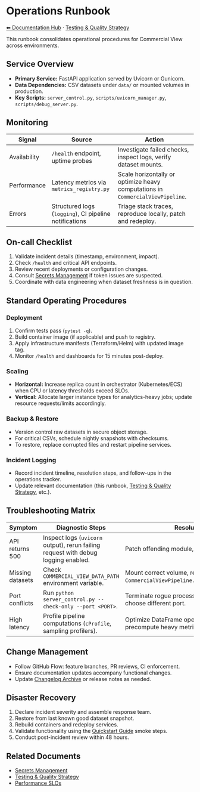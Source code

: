 # Operations Runbook

[⬅ Documentation Hub](index.md) · [Testing & Quality Strategy](testing-and-quality.md)

This runbook consolidates operational procedures for Commercial View across environments.

## Service Overview

- **Primary Service:** FastAPI application served by Uvicorn or Gunicorn.
- **Data Dependencies:** CSV datasets under `data/` or mounted volumes in production.
- **Key Scripts:** `server_control.py`, `scripts/uvicorn_manager.py`, `scripts/debug_server.py`.

## Monitoring

| Signal | Source | Action |
|--------|--------|--------|
| Availability | `/health` endpoint, uptime probes | Investigate failed checks, inspect logs, verify dataset mounts. |
| Performance | Latency metrics via `metrics_registry.py` | Scale horizontally or optimize heavy computations in `CommercialViewPipeline`. |
| Errors | Structured logs (`logging`), CI pipeline notifications | Triage stack traces, reproduce locally, patch and redeploy. |

## On-call Checklist

1. Validate incident details (timestamp, environment, impact).
2. Check `/health` and critical API endpoints.
3. Review recent deployments or configuration changes.
4. Consult [Secrets Management](secrets-management.md) if token issues are suspected.
5. Coordinate with data engineering when dataset freshness is in question.

## Standard Operating Procedures

### Deployment

1. Confirm tests pass (`pytest -q`).
2. Build container image (if applicable) and push to registry.
3. Apply infrastructure manifests (Terraform/Helm) with updated image tag.
4. Monitor `/health` and dashboards for 15 minutes post-deploy.

### Scaling

- **Horizontal:** Increase replica count in orchestrator (Kubernetes/ECS) when CPU or latency thresholds exceed SLOs.
- **Vertical:** Allocate larger instance types for analytics-heavy jobs; update resource requests/limits accordingly.

### Backup & Restore

- Version control raw datasets in secure object storage.
- For critical CSVs, schedule nightly snapshots with checksums.
- To restore, replace corrupted files and restart pipeline services.

### Incident Logging

- Record incident timeline, resolution steps, and follow-ups in the operations tracker.
- Update relevant documentation (this runbook, [Testing & Quality Strategy](testing-and-quality.md), etc.).

## Troubleshooting Matrix

| Symptom | Diagnostic Steps | Resolution |
|---------|------------------|------------|
| API returns 500 | Inspect logs (`uvicorn` output), rerun failing request with debug logging enabled. | Patch offending module, add regression test. |
| Missing datasets | Check `COMMERCIAL_VIEW_DATA_PATH` environment variable. | Mount correct volume, re-run `CommercialViewPipeline.load_all_datasets()`. |
| Port conflicts | Run `python server_control.py --check-only --port <PORT>`. | Terminate rogue process (`--kill-existing`) or choose different port. |
| High latency | Profile pipeline computations (`cProfile`, sampling profilers). | Optimize DataFrame operations or precompute heavy metrics. |

## Change Management

- Follow GitHub Flow: feature branches, PR reviews, CI enforcement.
- Ensure documentation updates accompany functional changes.
- Update [Changelog Archive](CLOSED_PRS_ARCHIVE.md) or release notes as needed.

## Disaster Recovery

1. Declare incident severity and assemble response team.
2. Restore from last known good dataset snapshot.
3. Rebuild containers and redeploy services.
4. Validate functionality using the [Quickstart Guide](quickstart.md) smoke steps.
5. Conduct post-incident review within 48 hours.

## Related Documents

- [Secrets Management](secrets-management.md)
- [Testing & Quality Strategy](testing-and-quality.md)
- [Performance SLOs](performance_slos.md)
